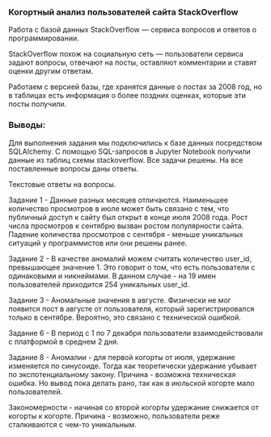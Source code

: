 ### Когортный анализ пользователей сайта StackOverflow

Работа с базой данных StackOverflow — сервиса вопросов и ответов о программировании.

StackOverflow похож на социальную сеть — пользователи сервиса задают вопросы, отвечают на посты, оставляют комментарии и ставят оценки другим ответам.

Работаем с версией базы, где хранятся данные о постах за 2008 год, но в таблицах есть информация о более поздних оценках, которые эти посты получили.

### Выводы:

Для выполнения задания мы подключились к базе данных посредством SQLAlchemy. С помощью SQL-запросов в Jupyter Notebook получили данные из таблиц схемы stackoverflow. Все задачи решены. На все поставленные вопросы даны ответы.

Текстовые ответы на вопросы.

Задание 1 - Данные разных месяцев отличаются. Наименьшее количество просмотров в июле может быть связано с тем, что публичный доступ к сайту был открыт в конце июля 2008 года. Рост числа просмотров к сентябрю вызван ростом популярности сайта. Падение количества просмотров с сентября - меньше уникальных ситуаций у программистов или они решены ранее.

Задание 2 - В качестве аномалий можем считать количество user_id, превышающее значение 1. Это говорит о том, что есть пользователи с одинаковыми и никнеймами. В данном случае - на 19 имен пользователей приходится 254 уникальных user_id.

Задание 3 - Аномальные значения в августе. Физически не мог появится пост в августе от пользователя, который зарегистрировался только в сентябре. Вероятно, это связано с технической ошибкой.

Задание 6 - В период с 1 по 7 декабря пользователи взаимодействовали с платформой в среднем 2 дня.

Задание 8 - Аномалии - для первой когорты от июля, удержание изменяется по синусоиде. Тогда как теоретически удержание убывает по экспотенциальному закону. Причина - возможна техническая ошибка. Но вывод пока делать рано, так как в июльской когорте мало пользователей.

Закономерности - начиная со второй когорты удержание снижается от когорты к когорте. Причина - возможно, пользователи реже сталкиваются с чем-то уникальным.
